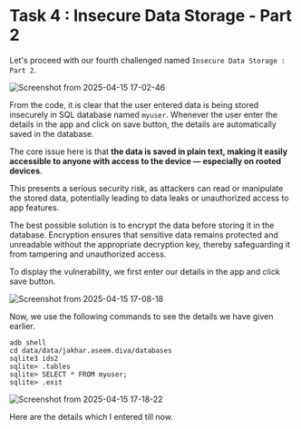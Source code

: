 # Task 4 : Insecure Data Storage - Part 2

Let's proceed with our fourth challenged named `Insecure Data Storage : Part 2`.

![Screenshot from 2025-04-15 17-02-46](https://github.com/user-attachments/assets/298996f3-d4a2-41d8-8f79-cb89441c7f48)

From the code, it is clear that the user entered data is being stored insecurely in SQL database named `myuser`. Whenever the user enter the details in the app and click on save button, the details are automatically saved in the database.

The core issue here is that **the data is saved in plain text, making it easily accessible to anyone with access to the device — especially on rooted devices**.

This presents a serious security risk, as attackers can read or manipulate the stored data, potentially leading to data leaks or unauthorized access to app features.

The best possible solution is to encrypt the data before storing it in the database. Encryption ensures that sensitive data remains protected and unreadable without the appropriate decryption key, thereby safeguarding it from tampering and unauthorized access.

To display the vulnerability, we first enter our details in the app and click save button.

![Screenshot from 2025-04-15 17-08-18](https://github.com/user-attachments/assets/525eaa25-f334-49cd-babb-d0f5b2f2cc2e)

Now, we use the following commands to see the details we have given earlier.

```
adb shell
cd data/data/jakhar.aseem.diva/databases 
sqlite3 ids2
sqlite> .tables
sqlite> SELECT * FROM myuser;
sqlite> .exit
```
![Screenshot from 2025-04-15 17-18-22](https://github.com/user-attachments/assets/cf3a3538-0dc2-4d5e-a5a5-28cfc0ec60d9)

Here are the details which I entered till now.
